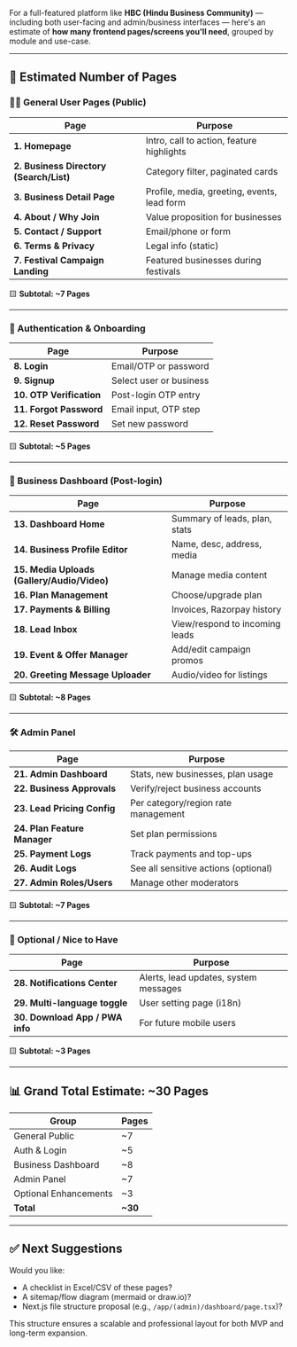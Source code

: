 For a full-featured platform like **HBC (Hindu Business Community)** — including both user-facing and admin/business interfaces — here's an estimate of **how many frontend pages/screens you'll need**, grouped by module and use-case.

---

## 📄 **Estimated Number of Pages**

### 🧑‍💼 General User Pages (Public)

| Page                                    | Purpose                                     |
| --------------------------------------- | ------------------------------------------- |
| **1. Homepage**                         | Intro, call to action, feature highlights   |
| **2. Business Directory (Search/List)** | Category filter, paginated cards            |
| **3. Business Detail Page**             | Profile, media, greeting, events, lead form |
| **4. About / Why Join**                 | Value proposition for businesses            |
| **5. Contact / Support**                | Email/phone or form                         |
| **6. Terms & Privacy**                  | Legal info (static)                         |
| **7. Festival Campaign Landing**        | Featured businesses during festivals        |

🟨 **Subtotal: \~7 Pages**

---

### 🧾 Authentication & Onboarding

| Page                     | Purpose                 |
| ------------------------ | ----------------------- |
| **8. Login**             | Email/OTP or password   |
| **9. Signup**            | Select user or business |
| **10. OTP Verification** | Post-login OTP entry    |
| **11. Forgot Password**  | Email input, OTP step   |
| **12. Reset Password**   | Set new password        |

🟨 **Subtotal: \~5 Pages**

---

### 🏪 Business Dashboard (Post-login)

| Page                                        | Purpose                        |
| ------------------------------------------- | ------------------------------ |
| **13. Dashboard Home**                      | Summary of leads, plan, stats  |
| **14. Business Profile Editor**             | Name, desc, address, media     |
| **15. Media Uploads (Gallery/Audio/Video)** | Manage media content           |
| **16. Plan Management**                     | Choose/upgrade plan            |
| **17. Payments & Billing**                  | Invoices, Razorpay history     |
| **18. Lead Inbox**                          | View/respond to incoming leads |
| **19. Event & Offer Manager**               | Add/edit campaign promos       |
| **20. Greeting Message Uploader**           | Audio/video for listings       |

🟨 **Subtotal: \~8 Pages**

---

### 🛠️ Admin Panel

| Page                         | Purpose                              |
| ---------------------------- | ------------------------------------ |
| **21. Admin Dashboard**      | Stats, new businesses, plan usage    |
| **22. Business Approvals**   | Verify/reject business accounts      |
| **23. Lead Pricing Config**  | Per category/region rate management  |
| **24. Plan Feature Manager** | Set plan permissions                 |
| **25. Payment Logs**         | Track payments and top-ups           |
| **26. Audit Logs**           | See all sensitive actions (optional) |
| **27. Admin Roles/Users**    | Manage other moderators              |

🟨 **Subtotal: \~7 Pages**

---

### 📱 Optional / Nice to Have

| Page                            | Purpose                               |
| ------------------------------- | ------------------------------------- |
| **28. Notifications Center**    | Alerts, lead updates, system messages |
| **29. Multi-language toggle**   | User setting page (i18n)              |
| **30. Download App / PWA info** | For future mobile users               |

🟨 **Subtotal: \~3 Pages**

---

## 📊 **Grand Total Estimate: \~30 Pages**

| Group                 | Pages    |
| --------------------- | -------- |
| General Public        | \~7      |
| Auth & Login          | \~5      |
| Business Dashboard    | \~8      |
| Admin Panel           | \~7      |
| Optional Enhancements | \~3      |
| **Total**             | **\~30** |

---

## ✅ Next Suggestions

Would you like:

* A checklist in Excel/CSV of these pages?
* A sitemap/flow diagram (mermaid or draw\.io)?
* Next.js file structure proposal (e.g., `/app/(admin)/dashboard/page.tsx`)?

This structure ensures a scalable and professional layout for both MVP and long-term expansion.
